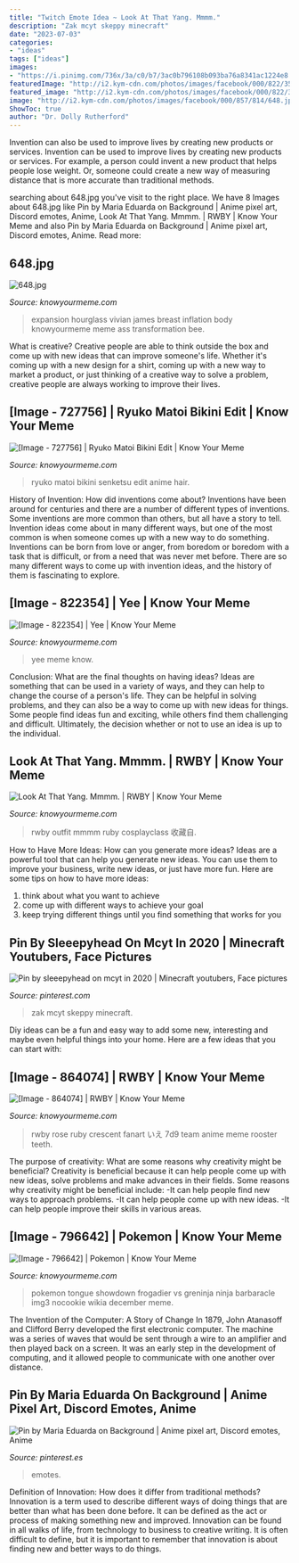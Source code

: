 ```yaml
---
title: "Twitch Emote Idea ~ Look At That Yang. Mmmm."
description: "Zak mcyt skeppy minecraft"
date: "2023-07-03"
categories:
- "ideas"
tags: ["ideas"]
images:
- "https://i.pinimg.com/736x/3a/c0/b7/3ac0b796108b093ba76a8341ac1224e8.jpg"
featuredImage: "http://i2.kym-cdn.com/photos/images/facebook/000/822/354/22e.png"
featured_image: "http://i2.kym-cdn.com/photos/images/facebook/000/822/354/22e.png"
image: "http://i2.kym-cdn.com/photos/images/facebook/000/857/814/648.jpg"
ShowToc: true
author: "Dr. Dolly Rutherford"
---
```



Invention can also be used to improve lives by creating new products or services.
Invention can be used to improve lives by creating new products or services. For example, a person could invent a new product that helps people lose weight. Or, someone could create a new way of measuring distance that is more accurate than traditional methods.

	

		
searching about 648.jpg you've visit to the right place. We have 8 Images about 648.jpg like Pin by Maria Eduarda on Background | Anime pixel art, Discord emotes, Anime, Look At That Yang. Mmmm. | RWBY | Know Your Meme and also Pin by Maria Eduarda on Background | Anime pixel art, Discord emotes, Anime. Read more:
		
    
## 648.jpg

<img loading=lazy src="http://i2.kym-cdn.com/photos/images/facebook/000/857/814/648.jpg" onerror="this.onerror=null;this.src='https://tse3.mm.bing.net/th?id=OIP.Av0MJ7P8c9U4DjxnzIsmowHaDw&amp;pid=15.1';" alt="648.jpg">

_Source: knowyourmeme.com_

>expansion hourglass vivian james breast inflation body knowyourmeme meme ass transformation bee. 

	

What is creative?
Creative people are able to think outside the box and come up with new ideas that can improve someone's life. Whether it's coming up with a new design for a shirt, coming up with a new way to market a product, or just thinking of a creative way to solve a problem, creative people are always working to improve their lives.

    
## [Image - 727756] | Ryuko Matoi Bikini Edit | Know Your Meme

<img loading=lazy src="http://i1.kym-cdn.com/photos/images/facebook/000/727/756/fdf.png" onerror="this.onerror=null;this.src='https://tse3.mm.bing.net/th?id=OIP.ZZDXj80TopnGHGG_5NfdwAHaKs&amp;pid=15.1';" alt="[Image - 727756] | Ryuko Matoi Bikini Edit | Know Your Meme">

_Source: knowyourmeme.com_

>ryuko matoi bikini senketsu edit anime hair. 

	

History of Invention: How did inventions come about?
Inventions have been around for centuries and there are a number of different types of inventions. Some inventions are more common than others, but all have a story to tell. Invention ideas come about in many different ways, but one of the most common is when someone comes up with a new way to do something. Inventions can be born from love or anger, from boredom or boredom with a task that is difficult, or from a need that was never met before. There are so many different ways to come up with invention ideas, and the history of them is fascinating to explore.

    
## [Image - 822354] | Yee | Know Your Meme

<img loading=lazy src="http://i2.kym-cdn.com/photos/images/facebook/000/822/354/22e.png" onerror="this.onerror=null;this.src='https://tse4.mm.bing.net/th?id=OIP.bOf8-0KRSJUnwXkhRXKJygHaJ7&amp;pid=15.1';" alt="[Image - 822354] | Yee | Know Your Meme">

_Source: knowyourmeme.com_

>yee meme know. 

	

Conclusion: What are the final thoughts on having ideas?
Ideas are something that can be used in a variety of ways, and they can help to change the course of a person's life. They can be helpful in solving problems, and they can also be a way to come up with new ideas for things. Some people find ideas fun and exciting, while others find them challenging and difficult. Ultimately, the decision whether or not to use an idea is up to the individual.

    
## Look At That Yang. Mmmm. | RWBY | Know Your Meme

<img loading=lazy src="http://i2.kym-cdn.com/photos/images/facebook/000/787/821/f7b.jpg" onerror="this.onerror=null;this.src='https://tse4.mm.bing.net/th?id=OIP.undMbHlF3-mXZkokS_zgEwHaJc&amp;pid=15.1';" alt="Look At That Yang. Mmmm. | RWBY | Know Your Meme">

_Source: knowyourmeme.com_

>rwby outfit mmmm ruby cosplayclass 收藏自. 

	

How to Have More Ideas: How can you generate more ideas?
Ideas are a powerful tool that can help you generate new ideas. You can use them to improve your business, write new ideas, or just have more fun. Here are some tips on how to have more ideas: 
1. think about what you want to achieve 
2. come up with different ways to achieve your goal 
3. keep trying different things until you find something that works for you 

    
## Pin By Sleeepyhead On Mcyt In 2020 | Minecraft Youtubers, Face Pictures

<img loading=lazy src="https://i.pinimg.com/736x/3a/c0/b7/3ac0b796108b093ba76a8341ac1224e8.jpg" onerror="this.onerror=null;this.src='https://tse4.mm.bing.net/th?id=OIP.y8tLGuqOsmCUApZAplAy1AHaFf&amp;pid=15.1';" alt="Pin by sleeepyhead on mcyt in 2020 | Minecraft youtubers, Face pictures">

_Source: pinterest.com_

>zak mcyt skeppy minecraft. 

	

Diy ideas can be a fun and easy way to add some new, interesting and maybe even helpful things into your home. Here are a few ideas that you can start with: 

    
## [Image - 864074] | RWBY | Know Your Meme

<img loading=lazy src="http://i0.kym-cdn.com/photos/images/facebook/000/864/074/7d9.jpg" onerror="this.onerror=null;this.src='https://tse4.mm.bing.net/th?id=OIP.kSIpiCfSE5_UlaKJ9yKh9gHaHK&amp;pid=15.1';" alt="[Image - 864074] | RWBY | Know Your Meme">

_Source: knowyourmeme.com_

>rwby rose ruby crescent fanart いえ 7d9 team anime meme rooster teeth. 

	

The purpose of creativity: What are some reasons why creativity might be beneficial?
Creativity is beneficial because it can help people come up with new ideas, solve problems and make advances in their fields. Some reasons why creativity might be beneficial include: 
-It can help people find new ways to approach problems. 
-It can help people come up with new ideas. 
-It can help people improve their skills in various areas.

    
## [Image - 796642] | Pokemon | Know Your Meme

<img loading=lazy src="http://i1.kym-cdn.com/photos/images/facebook/000/796/642/12c.jpg" onerror="this.onerror=null;this.src='https://tse3.mm.bing.net/th?id=OIP.rr7qkqC_1z9jbqVwrN-kXAHaMD&amp;pid=15.1';" alt="[Image - 796642] | Pokemon | Know Your Meme">

_Source: knowyourmeme.com_

>pokemon tongue showdown frogadier vs greninja ninja barbaracle img3 nocookie wikia december meme. 

	

The Invention of the Computer: A Story of Change
In 1879, John Atanasoff and Clifford Berry developed the first electronic computer. The machine was a series of waves that would be sent through a wire to an amplifier and then played back on a screen. It was an early step in the development of computing, and it allowed people to communicate with one another over distance.

    
## Pin By Maria Eduarda On Background | Anime Pixel Art, Discord Emotes, Anime

<img loading=lazy src="https://i.pinimg.com/736x/c6/8b/3c/c68b3c3bf0289912807032d4f7b9adad.jpg" onerror="this.onerror=null;this.src='https://tse1.mm.bing.net/th?id=OIP.Yk5HmwNi7UybOT0LCYrw7wHaHc&amp;pid=15.1';" alt="Pin by Maria Eduarda on Background | Anime pixel art, Discord emotes, Anime">

_Source: pinterest.es_

>emotes. 

	

Definition of Innovation: How does it differ from traditional methods?
Innovation is a term used to describe different ways of doing things that are better than what has been done before. It can be defined as the act or process of making something new and improved. Innovation can be found in all walks of life, from technology to business to creative writing. It is often difficult to define, but it is important to remember that innovation is about finding new and better ways to do things.

